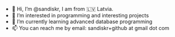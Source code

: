 - 👋 Hi, I’m @sandiskr, I am from :latvia: Latvia.
- 👀 I’m interested in programming and interesting projects
- 🌱 I’m currently learning advanced database programming
- 📫 You can reach me by email: sandiskr+github at gmail dot com

<!---
sandiskr/sandiskr is a ✨ special ✨ repository because its `README.md` (this file) appears on your GitHub profile.
You can click the Preview link to take a look at your changes.
--->
